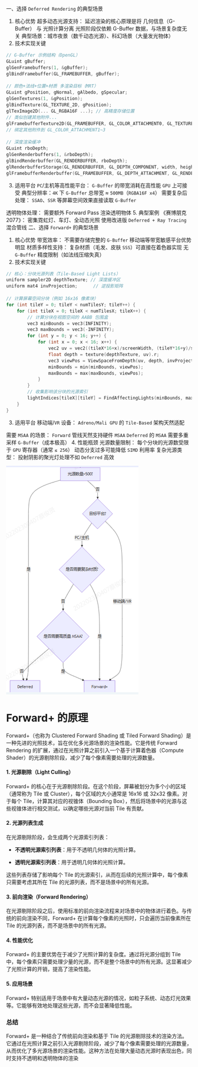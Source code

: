 一、选择 `Deferred Rendering` 的典型场景
1. 核心优势
超多动态光源支持：
延迟渲染的核心原理是将 几何信息（G-Buffer） 与 光照计算分离
光照阶段仅依赖 G-Buffer 数据，与场景复杂度无关
典型场景：城市夜景（数千动态光源）、科幻场景（大量发光物体）
2. 技术实现关键

```cpp
// G-Buffer 示例结构（OpenGL）
GLuint gBuffer;
glGenFramebuffers(1, &gBuffer);
glBindFramebuffer(GL_FRAMEBUFFER, gBuffer);

// 颜色+法线+位置+材质 多渲染目标（MRT）
GLuint gPosition, gNormal, gAlbedo, gSpecular;
glGenTextures(1, &gPosition);
glBindTexture(GL_TEXTURE_2D, gPosition);
glTexImage2D(... GL_RGBA16F ...); // 高精度存储位置
// 类似创建其他附件...
glFramebufferTexture2D(GL_FRAMEBUFFER, GL_COLOR_ATTACHMENT0, GL_TEXTURE_2D, gPosition, 0);
// 绑定其他附件到 GL_COLOR_ATTACHMENT1~3

// 深度渲染缓冲
GLuint rboDepth;
glGenRenderbuffers(1, &rboDepth);
glBindRenderbuffer(GL_RENDERBUFFER, rboDepth);
glRenderbufferStorage(GL_RENDERBUFFER, GL_DEPTH_COMPONENT, width, height);
glFramebufferRenderbuffer(GL_FRAMEBUFFER, GL_DEPTH_ATTACHMENT, GL_RENDERBUFFER, rboDepth);
```
3. 适用平台
`PC`/主机等高性能平台：
`G-Buffer` 的带宽消耗在高性能 `GPU` 上可接受
典型分辨率：`4K` 下 `G-Buffer` 总带宽 ≈ `500MB`（`RGBA16F x4`）
需要复杂后处理：
`SSAO`、`SSR` 等屏幕空间效果直接读取 `G-Buffer`

透明物体处理：
需要额外 Forward Pass 渲染透明物体
5. 典型案例
《赛博朋克 2077》：
密集霓虹灯、车灯、全动态光照
使用改进版 `Deferred + Ray Tracing` 混合管线
二、选择 `Forward+` 的典型场景
1. 核心优势
带宽效率：
不需要存储完整的 `G-Buffer`
移动端等带宽敏感平台优势明显
材质多样性支持：
复杂材质（毛发、皮肤 `SSS`）可直接在着色器实现
无 `G-Buffer` 精度限制（如法线压缩失真）
2. 技术实现关键
```cpp
// 核心：分块光源列表（Tile-Based Light Lists）
uniform sampler2D depthTexture; // 深度缓冲区
uniform mat4 invProjection;      // 逆投影矩阵

// 计算屏幕空间分块（例如 16x16 像素块）
for (int tileY = 0; tileY < numTilesY; tileY++) {
    for (int tileX = 0; tileX < numTilesX; tileX++) {
        // 计算分块在视图空间的 AABB 包围盒
        vec3 minBounds = vec3(INFINITY);
        vec3 maxBounds = vec3(-INFINITY);
        for (int y = 0; y < 16; y++) {
            for (int x = 0; x < 16; x++) {
                vec2 uv = vec2((tileX*16+x)/screenWidth, (tileY*16+y)/screenHeight);
                float depth = texture(depthTexture, uv).r;
                vec3 viewPos = ViewSpaceFromDepth(uv, depth, invProjection);
                minBounds = min(minBounds, viewPos);
                maxBounds = max(maxBounds, viewPos);
            }
        }
        // 收集影响该分块的光源索引
        lightIndices[tileX][tileY] = FindAffectingLights(minBounds, maxBounds);
    }
}
```
3. 适用平台
移动端/`VR` 设备：
`Adreno/Mali GPU` 的 `Tile-Based` 架构天然适配

需要 `MSAA` 的场景：
`Forward` 管线天然支持硬件 `MSAA`
`Deferred` 的 `MSAA` 需要多重采样 `G-Buffer`（成本极高）
4. 性能瓶颈
光源数量限制：
每个分块的光源数受限于 `GPU` 寄存器（通常 `≤ 256`）
动态分支过多可能降低 `SIMD` 利用率
复杂光源类型：
投射阴影的聚光灯处理不如 `Deferred` 高效

![输入图片说明](/imgs/2025-04-14/yQECMKOfXvo9d78J.png)


# Forward+ 的原理

Forward+（也称为 Clustered Forward Shading 或 Tiled Forward Shading）是一种先进的光照技术，旨在优化多光源场景的渲染性能。它是传统 Forward Rendering 的扩展，通过在光照计算之前引入一个基于计算着色器（Compute Shader）的光源剔除阶段，减少了每个像素需要处理的光源数量。

#### 1. **光源剔除（Light Culling）**

Forward+ 的核心在于光源剔除阶段。在这个阶段，屏幕被划分为多个小的区域（通常称为 Tile 或 Cluster），每个区域的大小通常是 16x16 或 32x32 像素。对于每个 Tile，计算其对应的视锥体（Bounding Box），然后将场景中的光源与这些视锥体进行相交测试，以确定哪些光源对当前 Tile 有贡献。

#### 2. **光源列表生成**

在光源剔除阶段，会生成两个光源索引列表：

-   **不透明光源索引列表**：用于不透明几何体的光照计算。
    
-   **透明光源索引列表**：用于透明几何体的光照计算。
    

这些列表存储了影响每个 Tile 的光源索引，从而在后续的光照计算中，每个像素只需要考虑其所在 Tile 的光源列表，而不是场景中的所有光源。

#### 3. **前向渲染（Forward Rendering）**

在光源剔除阶段之后，使用标准的前向渲染流程来对场景中的物体进行着色。与传统的前向渲染不同，Forward+ 在计算每个像素的光照时，只会遍历当前像素所在 Tile 的光源列表，而不是场景中的所有光源。

#### 4. **性能优化**

Forward+ 的主要优势在于减少了光照计算的复杂度。通过将光源分组到 Tile 中，每个像素只需要处理少量的光源，而不是整个场景中的所有光源。这显著减少了光照计算的开销，提高了渲染性能。

#### 5. **应用场景**

Forward+ 特别适用于场景中有大量动态光源的情况，如粒子系统、动态灯光效果等。它能够有效地处理这些光源，而不会显著降低性能。

### 总结

Forward+ 是一种结合了传统前向渲染和基于 Tile 的光源剔除技术的渲染方法。它通过在光照计算之前引入光源剔除阶段，减少了每个像素需要处理的光源数量，从而优化了多光源场景的渲染性能。这种方法在处理大量动态光源时表现出色，同时支持不透明和透明物体的渲染

<!--stackedit_data:
eyJoaXN0b3J5IjpbLTE3OTI1MTMzMzAsNjMyNjMyNzE3LDU4Mz
AxNDEwMSw0NjExNDkxNjJdfQ==
-->